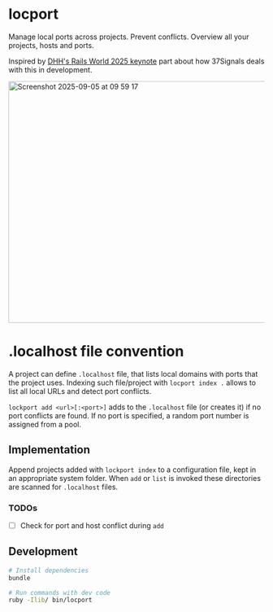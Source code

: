# locport

Manage local ports across projects. Prevent conflicts. Overview all your projects, hosts and ports.

Inspired by [DHH's Rails World 2025 keynote](https://www.youtube.com/watch?v=gcwzWzC7gUA&t=1625s) 
part about how 37Signals deals with this in development.

<img width="1057" height="475" alt="Screenshot 2025-09-05 at 09 59 17" src="https://github.com/user-attachments/assets/a5242dc6-3d68-4898-9838-43e8d6d48d0a" />

# .localhost file convention

A project can define `.localhost` file, that lists local domains with ports that the project uses.
Indexing such file/project with `locport index .` allows to list all local URLs and detect port conflicts.

`lockport add <url>[:<port>]` adds to the `.localhost` file (or creates it) if no port conflicts are found. If no port is specified, 
a random port number is assigned from a pool.

## Implementation

Append projects added with `lockport index` to a configuration file, kept in an appropriate system folder.
When `add` or `list` is invoked these directories are scanned for `.localhost` files.

### TODOs

- [ ] Check for port and host conflict during `add`

## Development

```sh
# Install dependencies
bundle

# Run commands with dev code
ruby -Ilib/ bin/locport
```
